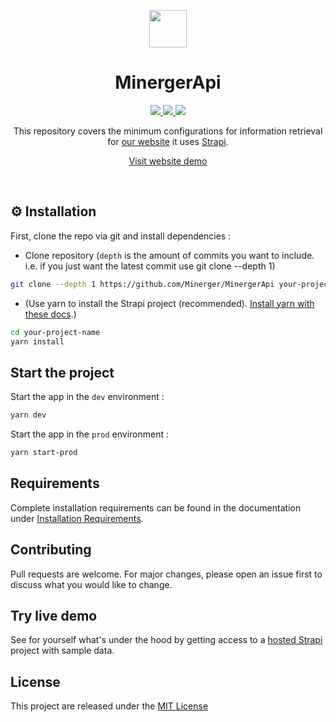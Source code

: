 <p align="center">
    <a href="https://minerger.fr">
        <img width="60px" src="https://minerger.vercel.app/images/minerger.svg" />
    </a>
</p>
    
<h1 align="center">MinergerApi</h1>

<p align="center">
    <a href="https://github.com/Minerger/MinergerApi/actions/workflowcodeql-analysis.yml">
        <img src="https://github.com/Minerger/MinergerApi/actions/workflows/codeql-analysis.yml/badge.svg">
    </a>
    <a href="https://github.com/Minerger/MinergerApi/actions/workflows/build.yml">
        <img src="https://github.com/Minerger/MinergerApi/actions/workflows/build.yml/badge.svg">
    </a>
    <a href="https://discord.gg/qDY2epj">
        <img src="https://img.shields.io/badge/chat-on%20discord-7289DA.svg">
    </a>
</p>

<p align="center">This repository covers the minimum configurations for information retrieval for <a href="https://minerger.fr">our website</a> it uses <a href="https://github.com/strapi/strapi">Strapi</a>.
</p>
<p align="center">
    <a href="https://minerger-api.herokuapp.com">Visit website demo</a>
</p>
<br>

## ⚙️ Installation

First, clone the repo via git and install dependencies :

- Clone repository (`depth` is the amount of commits you want to include. i.e. if you just want the latest commit use git clone --depth 1)

```bash
git clone --depth 1 https://github.com/Minerger/MinergerApi your-project-name
```

- (Use yarn to install the Strapi project (recommended). [Install yarn with these docs](https://classic.yarnpkg.com/en/docs/install/).)

```bash
cd your-project-name
yarn install
```

## Start the project

Start the app in the `dev` environment :

```bash
yarn dev
```

Start the app in the `prod` environment :

```bash
yarn start-prod
```

## Requirements

Complete installation requirements can be found in the documentation under [Installation Requirements](https://docs.strapi.io/developer-docs/latest/setup-deployment-guides/deployment.html#recommended-requirements).

## Contributing

Pull requests are welcome. For major changes, please open an issue first to discuss what you would like to change.

## Try live demo

See for yourself what's under the hood by getting access to a [hosted Strapi](https://minerger-api.herokuapp.com/) project with sample data.

## License

This project are released under the [MIT License](https://github.com/Minerger/MinergerApi/blob/main/LICENSE.md)
